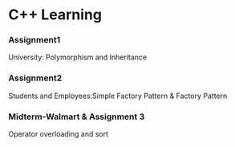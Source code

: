 # C++ Learning

### Assignment1
University: Polymorphism and Inheritance

### Assignment2
Students and Employees:Simple Factory Pattern & Factory Pattern

### Midterm-Walmart & Assignment 3
Operator overloading and sort

